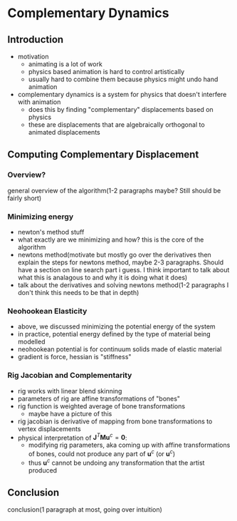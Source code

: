 # Complementary Dynamics

## Introduction

- motivation
  - animating is a lot of work
  - physics based animation is hard to control artistically
  - usually hard to combine them because physics might undo hand animation
- complementary dynamics is a system for physics that doesn't interfere with animation
  - does this by finding "complementary" displacements based on physics
  - these are displacements that are algebraically orthogonal to animated displacements

## Computing Complementary Displacement

### Overview?

general overview of the algorithm(1-2 paragraphs maybe? Still should be fairly short)

### Minimizing energy

- newton's method stuff
- what exactly are we minimizing and how? this is the core of the algorithm
- newtons method(motivate but mostly go over the derivatives then explain the steps for newtons method, maybe 2-3 paragraphs. Should have a section on line search part i guess. I think important to talk about what this is analagous to and why it is doing what it does)
- talk about the derivatives and solving newtons method(1-2 paragraphs I don't think this needs to be that in depth)


### Neohookean Elasticity

- above, we discussed minimizing the potential energy of the system
- in practice, potential energy defined by the type of material being modelled
- neohookean potential is for continuum solids made of elastic material
- gradient is force, hessian is "stiffness"

### Rig Jacobian and Complementarity

- rig works with linear blend skinning
- parameters of rig are affine transformations of "bones"
- rig function is weighted average of bone transformations
  - maybe have a picture of this
- rig jacobian is derivative of mapping from bone transformations to vertex displacements
- physical interpretation of $\mathbf J^T \mathbf M \mathbf u^c = \mathbf 0$:
  - modifying rig parameters, aka coming up with affine transformations of bones, could not produce any part of $\mathbf u^c$ (or $\mathbf u^c$)
  - thus $\mathbf u^c$ cannot be undoing any transformation that the artist produced

## Conclusion

conclusion(1 paragraph at most, going over intuition)

